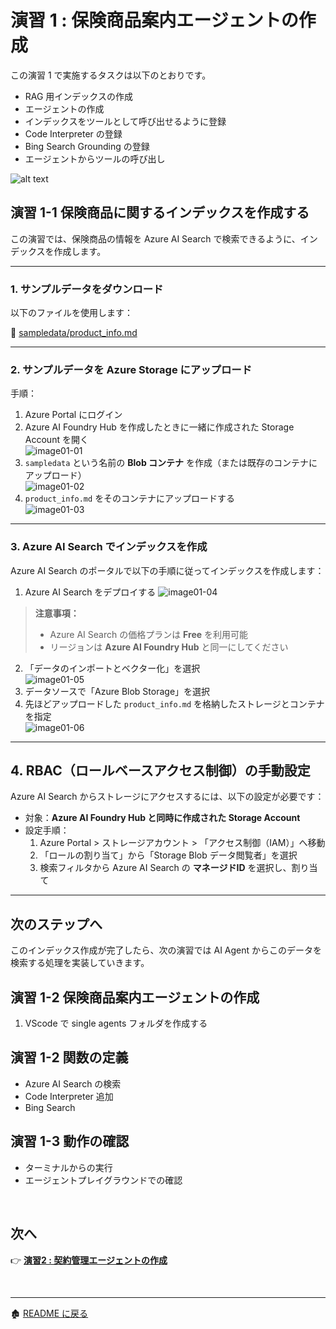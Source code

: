# 演習 1 : 保険商品案内エージェントの作成

この演習 1 で実施するタスクは以下のとおりです。
- RAG 用インデックスの作成
- エージェントの作成
- インデックスをツールとして呼び出せるように登録
- Code Interpreter の登録
- Bing Search Grounding の登録
- エージェントからツールの呼び出し

![alt text](../images/image11.png)


## 演習 1-1 保険商品に関するインデックスを作成する
この演習では、保険商品の情報を Azure AI Search で検索できるように、インデックスを作成します。

---
### 1. サンプルデータをダウンロード

以下のファイルを使用します：

📄 [sampledata/product_info.md](../sampledata/product_info.md)

---

### 2. サンプルデータを Azure Storage にアップロード

手順：

1. Azure Portal にログイン
2. Azure AI Foundry Hub を作成したときに一緒に作成された Storage Account を開く  
   ![image01-01](../images/image01-01.png)
3. `sampledata` という名前の **Blob コンテナ** を作成（または既存のコンテナにアップロード）  
   ![image01-02](../images/image01-02.png)
4. `product_info.md` をそのコンテナにアップロードする  
   ![image01-03](../images/image01-03.png)

---

### 3. Azure AI Search でインデックスを作成

Azure AI Search のポータルで以下の手順に従ってインデックスを作成します：

1. Azure AI Search をデプロイする
   ![image01-04](../images/image01-04.png)
> **注意事項：**  
> - Azure AI Search の価格プランは **Free** を利用可能  
> - リージョンは **Azure AI Foundry Hub** と同一にしてください

2. 「データのインポートとベクター化」を選択  
   ![image01-05](../images/image01-05.png)
3. データソースで「Azure Blob Storage」を選択  
4. 先ほどアップロードした `product_info.md` を格納したストレージとコンテナを指定  
   ![image01-06](../images/image01-06.png)



---

## 4. RBAC（ロールベースアクセス制御）の手動設定

Azure AI Search からストレージにアクセスするには、以下の設定が必要です：

- 対象：**Azure AI Foundry Hub と同時に作成された Storage Account**
- 設定手順：  
  1. Azure Portal > ストレージアカウント > 「アクセス制御（IAM）」へ移動  
  2. 「ロールの割り当て」から「Storage Blob データ閲覧者」を選択  
  3. 検索フィルタから Azure AI Search の **マネージドID** を選択し、割り当て  


---

## 次のステップへ

このインデックス作成が完了したら、次の演習では AI Agent からこのデータを検索する処理を実装していきます。


## 演習 1-2 保険商品案内エージェントの作成
1. VScode で single agents フォルダを作成する

## 演習 1-2 関数の定義
- Azure AI Search の検索
- Code Interpreter 追加
- Bing Search

## 演習 1-3 動作の確認
- ターミナルからの実行
- エージェントプレイグラウンドでの確認

<br>

## 次へ

👉 [**演習2 : 契約管理エージェントの作成**](ex2.md) 

<br>

<hr>

🏚️ [README に戻る](README.md)

